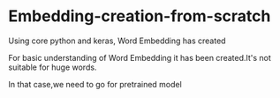 # Embedding-creation-from-scratch
Using core python and keras, Word Embedding has created

For basic understanding of Word Embedding it has been created.It's not suitable for huge words.

In that case,we need to go for pretrained model
